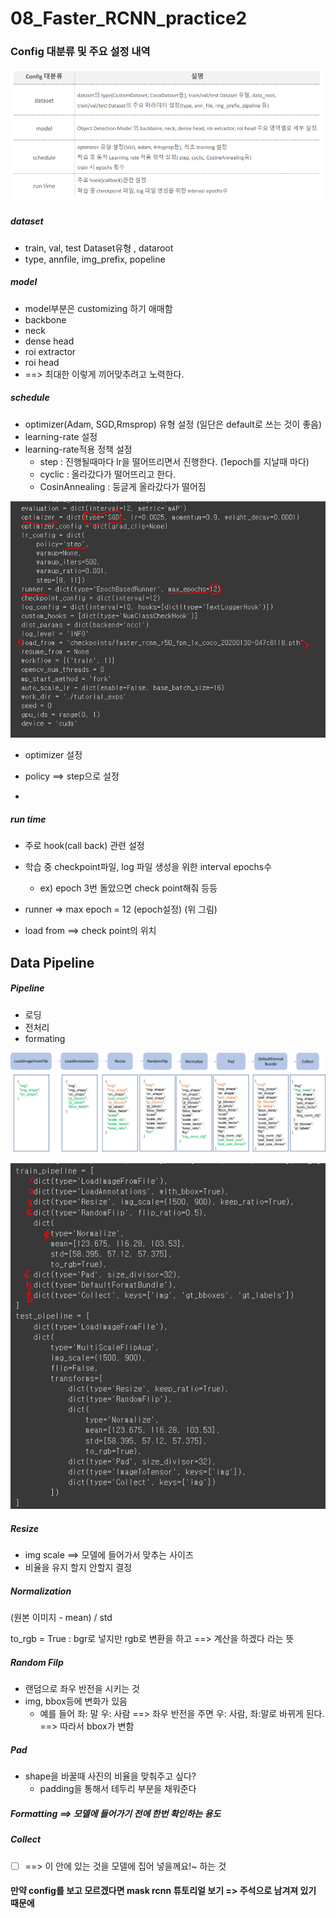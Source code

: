 # 08_Faster_RCNN_practice2

### Config 대분류 및 주요 설정 내역

![image-20220509165255499](08_Faster_RCNN_practice2.assets/image-20220509165255499.png)

##### dataset

- train, val, test Dataset유형 , dataroot
- type, annfile, img_prefix, popeline



##### model

- model부분은 customizing 하기 애매함
- backbone
- neck
- dense head
- roi extractor
- roi head
-  ==> 최대한 이렇게 끼어맞추려고 노력한다.



##### schedule

- optimizer(Adam, SGD,Rmsprop) 유형 설정 (일단은 default로 쓰는 것이 좋음)
- learning-rate 설정
- learning-rate적용 정책 설정 
  - step : 진행될때마다 lr을 떨어뜨리면서 진행한다. (1epoch를 지날때 마다)
  - cyclic : 올라갔다가 떨어뜨리고 한다.
  - CosinAnnealing  : 둥글게 올라갔다가 떨어짐

![image-20220509171425913](08_Faster_RCNN_practice2.assets/image-20220509171425913.png)

- optimizer 설정

- policy  ==> step으로 설정
- 





##### run time

- 주로 hook(call back) 관련 설정
- 학습 중 checkpoint파일,  log 파일 생성을 위한 interval epochs수
  - ex) epoch 3번 돌았으면 check point해줘 등등

- runner => max epoch = 12 (epoch설정) (위 그림)
- load from ==> check point의 위치





## Data Pipeline

##### Pipeline

- 로딩
- 전처리
- formating

![data_pipeline](08_Faster_RCNN_practice2.assets/data_pipeline.png)

![image-20220509172808243](08_Faster_RCNN_practice2.assets/image-20220509172808243.png)



##### Resize

- img scale ==> 모델에 들어가서 맞추는 사이즈
- 비율을 유지 할지 안할지 결정



##### Normalization

(원본 이미지 - mean) / std

to_rgb = True : bgr로 넣지만 rgb로 변환을 하고 ==> 계산을 하겠다 라는 뜻



##### Random Filp

- 랜덤으로 좌우 반전을 시키는 것
- img, bbox등에 변화가 있음
  - 예를 들어 좌: 말 우: 사람 ==> 좌우 반전을 주면 우: 사람, 좌:말로 바뀌게 된다. ==> 따라서 bbox가 변함



##### Pad

- shape을 바꿀때 사진의 비율을 맞춰주고 싶다?
  - padding을 통해서 테두리 부분을 채워준다



##### Formatting ==> 모델에 들어가기 전에 한번 확인하는 용도



##### Collect

- [       ]  ==> 이 안에 있는 것을 모델에 집어 넣을께요!~ 하는 것



#### 만약 config를 보고 모르겠다면 mask rcnn 튜토리얼 보기 => 주석으로 남겨져 있기 때문에





























